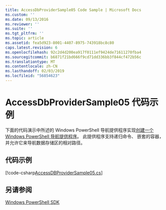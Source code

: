 ```yaml
---
title: AccessDbProviderSample05 Code Sample | Microsoft Docs
ms.custom: ''
ms.date: 09/13/2016
ms.reviewer: ''
ms.suite: ''
ms.tgt_pltfrm: ''
ms.topic: article
ms.assetid: fea5d923-8001-4407-8975-743918bc8c80
caps.latest.revision: 6
ms.openlocfilehash: 92c2d4d200ea917f0111ef9424de71611270fba4
ms.sourcegitcommit: b6871f21bd666f9cd71dd336bb3f844cf472b56c
ms.translationtype: MT
ms.contentlocale: zh-CN
ms.lasthandoff: 02/03/2019
ms.locfileid: "56854623"
---
```

# <a name="accessdbprovidersample05-code-sample"></a>AccessDbProviderSample05 代码示例

下面的代码演示中所述的 Windows PowerShell 导航提供程序实现[创建一个 Windows PowerShell 导航提供程序](./creating-a-windows-powershell-navigation-provider.md)。 此提供程序支持递归命令、 嵌套的容器，并允许它来导航数据存储区的相对路径。

## <a name="code-sample"></a>代码示例

[!code-csharp[AccessDBProviderSample05.cs](../../powershell-sdk-samples/SDK-2.0/csharp/AccessDBProviderSample05/AccessDBProviderSample05.cs#L11-L1960 "AccessDBProviderSample05.cs")]

## <a name="see-also"></a>另请参阅

[Windows PowerShell SDK](../windows-powershell-reference.md)